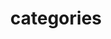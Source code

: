 ---
title: "categories"
layout: categories
permalink: /categories/
author_profile: true
classe: wide
entries_layout: grid
---